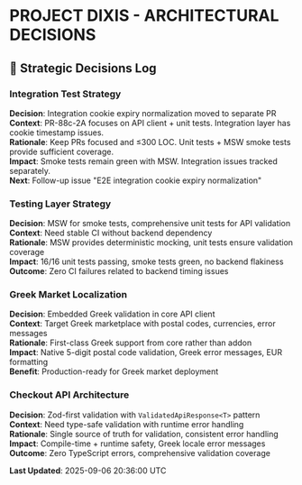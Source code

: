 # PROJECT DIXIS - ARCHITECTURAL DECISIONS

## 🎯 Strategic Decisions Log

### Integration Test Strategy
**Decision**: Integration cookie expiry normalization moved to separate PR  
**Context**: PR-88c-2A focuses on API client + unit tests. Integration layer has cookie timestamp issues.  
**Rationale**: Keep PRs focused and ≤300 LOC. Unit tests + MSW smoke tests provide sufficient coverage.  
**Impact**: Smoke tests remain green with MSW. Integration issues tracked separately.  
**Next**: Follow-up issue "E2E integration cookie expiry normalization"  

### Testing Layer Strategy  
**Decision**: MSW for smoke tests, comprehensive unit tests for API validation  
**Context**: Need stable CI without backend dependency  
**Rationale**: MSW provides deterministic mocking, unit tests ensure validation coverage  
**Impact**: 16/16 unit tests passing, smoke tests green, no backend flakiness  
**Outcome**: Zero CI failures related to backend timing issues  

### Greek Market Localization
**Decision**: Embedded Greek validation in core API client  
**Context**: Target Greek marketplace with postal codes, currencies, error messages  
**Rationale**: First-class Greek support from core rather than addon  
**Impact**: Native 5-digit postal code validation, Greek error messages, EUR formatting  
**Benefit**: Production-ready for Greek market deployment  

### Checkout API Architecture  
**Decision**: Zod-first validation with `ValidatedApiResponse<T>` pattern  
**Context**: Need type-safe validation with runtime error handling  
**Rationale**: Single source of truth for validation, consistent error handling  
**Impact**: Compile-time + runtime safety, Greek locale error messages  
**Outcome**: Zero TypeScript errors, comprehensive validation coverage  

**Last Updated**: 2025-09-06 20:36:00 UTC